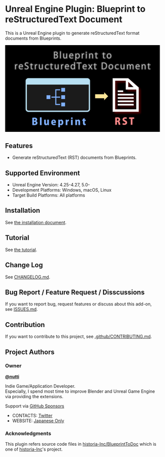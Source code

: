 # Unreal Engine Plugin: Blueprint to reStructuredText Document

This is a Unreal Engine plugin to generate reStructuredText format documents
from Blueprints.

![Thumbnail](docs/images/thumbnail.png)

## Features

* Generate reStructuredText (RST) documents from Blueprints.

## Supported Environment

* Unreal Engine Version: 4.25-4.27, 5.0-
* Development Platforms: Windows, macOS, Linux
* Target Build Platforms: All platforms

## Installation

See [the installation document](docs/installation.md).

## Tutorial

See [the tutorial](docs/tutorial.md).

## Change Log

See [CHANGELOG.md](CHANGELOG.md).

## Bug Report / Feature Request / Disscussions

If you want to report bug, request features or discuss about this add-on,
see [ISSUES.md](ISSUES.md).

## Contribution

If you want to contribute to this project, see [.github/CONTRIBUTING.md](.github/CONTRIBUTING.md).

## Project Authors

### Owner

[**@nutti**](https://github.com/nutti)

Indie Game/Application Developer.  
Especially, I spend most time to improve Blender and Unreal Game Engine via
providing the extensions.

Support via [GitHub Sponsors](https://github.com/sponsors/nutti)

* CONTACTS: [Twitter](https://twitter.com/nutti__)
* WEBSITE: [Japanese Only](https://colorful-pico.net/)

### Acknowledgments

This plugin refers source code files in [historia-Inc/BlueprintToDoc](https://github.com/historia-Inc/BlueprintToDoc)
which is one of [historia-Inc](https://historia.co.jp/)'s project.
